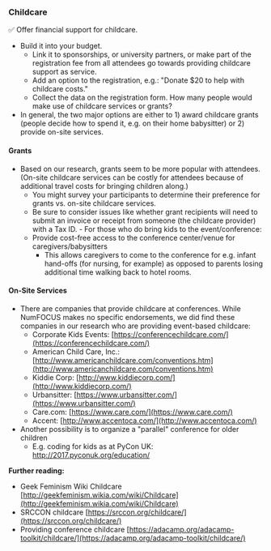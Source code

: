 ### Childcare

✅ Offer financial support for childcare.
 - Build it into your budget. 
   - Link it to sponsorships, or university partners, or make part of the registration fee from all attendees go towards providing childcare support as service. 
    - Add an option to the registration, e.g.: &quot;Donate $20 to help with childcare costs.&quot;
    - Collect the data on the registration form. How many people would make use of childcare services or grants?
  - In general, the two major options are either to 1) award childcare grants (people decide how to spend it, e.g. on their home babysitter) or 2) provide on-site services.

#### Grants

   - Based on our research, grants seem to be more popular with attendees. (On-site childcare services can be costly for attendees because of additional travel costs for bringing children along.) 
      - You might survey your participants to determine their preference for grants vs. on-site childcare services.
      - Be sure to consider issues like whether grant recipients will need to submit an invoice or receipt from someone (the childcare provider) with a Tax ID.
    - For those who do bring kids to the event/conference:
       - Provide cost-free access to the conference center/venue for caregivers/babysitters
          - This allows caregivers to come to the conference for e.g. infant hand-offs (for nursing, for example) as opposed to parents losing additional time walking back to hotel rooms.
      
#### On-Site Services
 
- There are companies that provide childcare at conferences. While NumFOCUS makes no specific endorsements, we did find these companies in our research who are providing event-based childcare:
    - Corporate Kids Events: [https://conferencechildcare.com/](https://conferencechildcare.com/)
   - American Child Care, Inc.: [http://www.americanchildcare.com/conventions.htm](http://www.americanchildcare.com/conventions.htm)
   - Kiddie Corp: [http://www.kiddiecorp.com/](http://www.kiddiecorp.com/)
    - Urbansitter: [https://www.urbansitter.com/](https://www.urbansitter.com/)
    - Care.com: [https://www.care.com/](https://www.care.com/)
    - Accent: [http://www.accentoca.com/](http://www.accentoca.com/)
- Another possibility is to organize a &quot;parallel&quot; conference for older children
  - E.g. coding for kids as at PyCon UK: http://2017.pyconuk.org/education/

**Further reading:**

- Geek Feminism Wiki Childcare [http://geekfeminism.wikia.com/wiki/Childcare](http://geekfeminism.wikia.com/wiki/Childcare)
- SRCCON childcare [https://srccon.org/childcare/](https://srccon.org/childcare/)
- Providing conference childcare [https://adacamp.org/adacamp-toolkit/childcare/](https://adacamp.org/adacamp-toolkit/childcare/)
